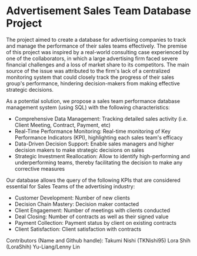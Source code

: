 # Advertisement Sales Team Database Project

The project aimed to create a database for advertising companies to track and manage the performance of their sales teams effectively. The premise of this project was inspired by a real-world consulting case experienced by one of the collaborators, in which a large advertising firm faced severe financial challenges and a loss of market share to its competitors. The main source of the issue was attributed to the firm's lack of a centralized monitoring system that could closely track the progress of their sales group's performance, hindering decision-makers from making effective strategic decisions.


As a potential solution, we propose a sales team performance database management system (using SQL) with the following characteristics: 
- Comprehensive Data Management: Tracking detailed sales activity (i.e. Client Meeting, Contract, Payment, etc)
- Real-Time Performance Monitoring: Real-time monitoring of Key Performance Indicators (KPI), highlighting each sales team's efficacy
- Data-Driven Decision Support: Enable sales managers and higher decision makers to make strategic decisions on sales
- Strategic Investment Reallocation: Allow to identify high-performing and underperforming teams, thereby facilitating the decision to make any corrective measures


Our database allows the query of the following KPIs that are considered essential for Sales Teams of the advertising industry:
- Customer Development: Number of new clients
- Decision Chain Mastery: Decision maker contacted
- Client Engagement: Number of meetings with clients conducted
- Deal Closing: Number of contracts as well as their signed value
- Payment Collection: Payment status by client on existing contracts
- Client Satisfaction: Client satisfaction with contracts


Contributors (Name and Github handle):
Takumi Nishi (TKNishi95)
Lora Shih (LoraShih)
Yu-Liang/Lenny Lin  
